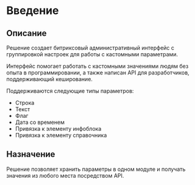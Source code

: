 # Введение

## Описание

Решение создает битриксовый административный интерфейс с группировкой 
настроек для работы с кастомными параметрами.

Интерфейс помогает работать с кастомными значениями людям без опыта в программировании, а также написан
API для разработчиков, поддерживающий кеширование.

Поддерживаются следующие типы параметров: 

* Строка
* Текст
* Флаг
* Дата со временем
* Привязка к элементу инфоблока
* Привязка к элементу справочника

## Назначение

Решение позволяет хранить параметры в одном модуле и получать значения из любого места посредством API.